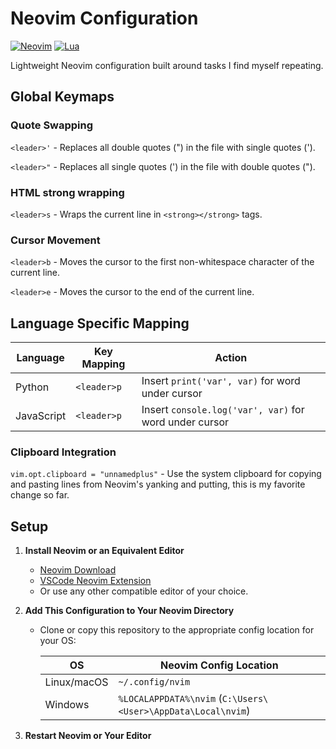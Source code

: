 # Neovim Configuration

[![Neovim](https://img.shields.io/badge/built%20for-neovim-57A143?logo=neovim&logoColor=white)](https://neovim.io/)
[![Lua](https://img.shields.io/badge/written%20in-lua-000080?logo=lua&logoColor=white)](https://www.lua.org/)

Lightweight Neovim configuration built around tasks I find myself repeating.

## Global Keymaps
### Quote Swapping
`<leader>'` - Replaces all double quotes (") in the file with single quotes (').

`<leader>"` - Replaces all single quotes (') in the file with double quotes (").
### HTML strong wrapping
`<leader>s` - Wraps the current line in `<strong></strong>` tags.

### Cursor Movement

`<leader>b` - Moves the cursor to the first non-whitespace character of the current line.

`<leader>e` - Moves the cursor to the end of the current line.

## Language Specific Mapping

| Language    | Key Mapping   |  Action                                |
|-------------|--------------|---------------------------------------------------|
| Python      | `<leader>p`  | Insert `print('var', var)` for word under cursor  |
| JavaScript  | `<leader>p`  | Insert `console.log('var', var)` for word under cursor |


### Clipboard Integration

`vim.opt.clipboard = "unnamedplus"` - Use the system clipboard for copying and pasting lines from Neovim's yanking and putting, this is my favorite change so far.

## Setup

1. **Install Neovim or an Equivalent Editor**  
   - [Neovim Download](https://neovim.io/)  
   - [VSCode Neovim Extension](https://marketplace.visualstudio.com/items?itemName=asvetliakov.vscode-neovim)  
   - Or use any other compatible editor of your choice.

2. **Add This Configuration to Your Neovim Directory**  
   - Clone or copy this repository to the appropriate config location for your OS:

     | OS           | Neovim Config Location                                  |
     |--------------|--------------------------------------------------------|
     | Linux/macOS  | `~/.config/nvim`                                       |
     | Windows      | `%LOCALAPPDATA%\nvim` (`C:\Users\<User>\AppData\Local\nvim`) |

3. **Restart Neovim or Your Editor**
